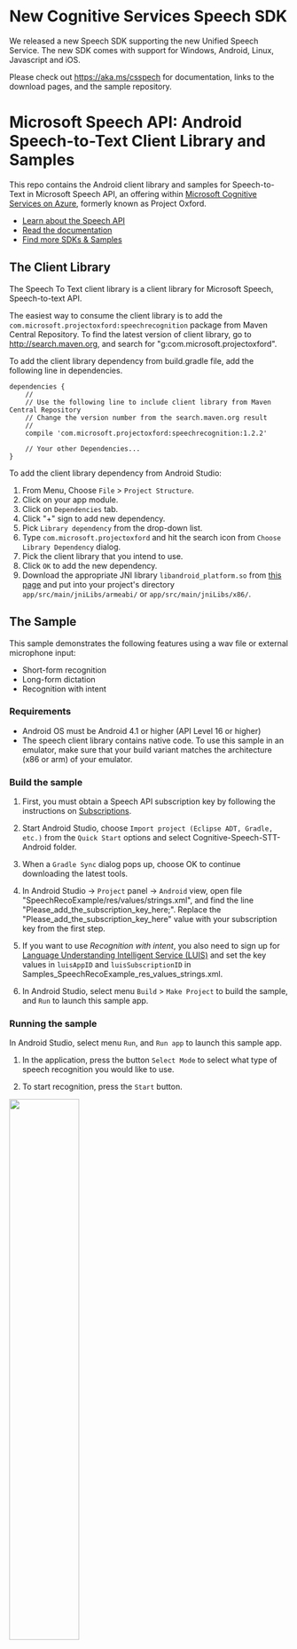 # New Cognitive Services Speech SDK

We released a new Speech SDK supporting the new Unified Speech Service. The new SDK comes with support for Windows, Android, Linux, Javascript and iOS.

Please check out https://aka.ms/csspech for documentation, links to the download pages, and the sample repository.
 
# Microsoft Speech API: Android Speech-to-Text Client Library and Samples

This repo contains the Android client library and samples for Speech-to-Text in Microsoft Speech API, an offering within [Microsoft Cognitive Services on Azure](https://azure.microsoft.com/en-us/services/cognitive-services/), formerly known as Project Oxford.

* [Learn about the Speech API](https://azure.microsoft.com/en-us/services/cognitive-services/speech/)
* [Read the documentation](https://docs.microsoft.com/en-us/azure/cognitive-services/speech/home)
* [Find more SDKs & Samples](https://www.microsoft.com/cognitive-services/en-us/SDK-Sample?api=bing%20speech)

## The Client Library

The Speech To Text client library is a client library for Microsoft Speech, Speech-to-text API.

The easiest way to consume the client library is to add the `com.microsoft.projectoxford:speechrecognition` package from Maven Central Repository. To find the latest version of client library, go to http://search.maven.org, and search for "g:com.microsoft.projectoxford".

To add the client library dependency from build.gradle file, add the following line in dependencies.

```
dependencies {
    //
    // Use the following line to include client library from Maven Central Repository
    // Change the version number from the search.maven.org result
    //
    compile 'com.microsoft.projectoxford:speechrecognition:1.2.2'

    // Your other Dependencies...
}
```

To add the client library dependency from Android Studio:

1. From Menu, Choose `File` \> `Project Structure`.
2. Click on your app module.
3. Click on `Dependencies` tab.
4. Click "+" sign to add new dependency.
5. Pick `Library dependency` from the drop-down list.
6. Type `com.microsoft.projectoxford` and hit the search icon from `Choose Library Dependency` dialog.
7. Pick the client library that you intend to use.
8. Click `OK` to add the new dependency.
9. Download the appropriate JNI library `libandroid_platform.so` from [this page](https://github.com/Microsoft/Cognitive-Speech-STT-Android/tree/master/SpeechSDK/libs) and put into your project's directory `app/src/main/jniLibs/armeabi/` or `app/src/main/jniLibs/x86/`.

## The Sample

This sample demonstrates the following features using a wav file or external microphone input:

* Short-form recognition
* Long-form dictation
* Recognition with intent

### Requirements

* Android OS must be Android 4.1 or higher (API Level 16 or higher)
* The speech client library contains native code. To use this sample in an emulator, make sure that your build variant matches the architecture (x86 or arm) of your emulator.

### Build the sample

1. First, you must obtain a Speech API subscription key by following the instructions on [Subscriptions](https://azure.microsoft.com/en-us/try/cognitive-services/).

2. Start Android Studio, choose `Import project (Eclipse ADT, Gradle, etc.)` from the `Quick Start` options and select Cognitive-Speech-STT-Android folder.

3. When a `Gradle Sync` dialog pops up, choose OK to continue downloading the latest tools.

4. In Android Studio -\> `Project` panel -\> `Android` view, open file "SpeechRecoExample/res/values/strings.xml", and find the line "Please\_add\_the\_subscription\_key\_here;". Replace the "Please\_add\_the\_subscription\_key\_here" value with your subscription key from the first step.

5. If you want to use *Recognition with intent*, you also need to sign up for [Language Understanding Intelligent Service (LUIS)](https://azure.microsoft.com/en-us/services/cognitive-services/language-understanding-intelligent-service/) and set the key values in `luisAppID` and `luisSubscriptionID` in Samples\_SpeechRecoExample\_res\_values\_strings.xml.

6. In Android Studio, select menu `Build` \> `Make Project` to build the sample, and `Run` to launch this sample app.

### Running the sample

In Android Studio, select menu `Run`, and `Run app` to launch this sample app.

1. In the application, press the button `Select Mode` to select what type of speech recognition you would like to use.

2. To start recognition, press the `Start` button.

<img src="SampleScreenshots/SampleRunning1.png" width="50%"/>

## Contributing

We welcome contributions. Feel free to file issues and submit pull requests on the repo and we'll try to address them as soon as possible. Learn more about how you can help on our [Contribution Rules & Guidelines](</CONTRIBUTING.md>).

You can reach out to us anytime with questions and suggestions using our communities below:

* **Support questions:** [StackOverflow](<https://stackoverflow.com/questions/tagged/microsoft-cognitive>)
* **Feedback & feature requests:** [Cognitive Services UserVoice Forum](<https://cognitive.uservoice.com>)

This project has adopted the [Microsoft Open Source Code of Conduct](https://opensource.microsoft.com/codeofconduct/). For more information, see the [Code of Conduct FAQ](https://opensource.microsoft.com/codeofconduct/faq/) or contact [opencode@microsoft.com](mailto:opencode@microsoft.com) with any additional questions or comments.

## License

All Microsoft Cognitive Services SDKs and samples are licensed with the MIT License. For more information, see
[LICENSE](</LICENSE.md>).

Sample images are licensed separately, please refer to [LICENSE-IMAGE](</LICENSE-IMAGE.md>).

## Developer Code of Conduct

Developers using Cognitive Services, including this client library & sample, are expected to follow the "Developer Code of Conduct for Microsoft Cognitive Services", found at [http://go.microsoft.com/fwlink/?LinkId=698895](http://go.microsoft.com/fwlink/?LinkId=698895).
